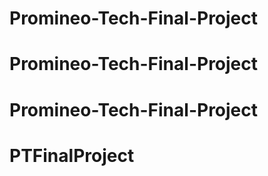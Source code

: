 # Promineo-Tech-Final-Project
# Promineo-Tech-Final-Project
# Promineo-Tech-Final-Project
# PTFinalProject
